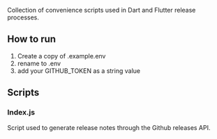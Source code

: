 Collection of convenience scripts used in Dart and Flutter release processes.

## How to run
1. Create a copy of .example.env
2. rename to .env
3. add your GITHUB_TOKEN as a string value

## Scripts
### Index.js
Script used to generate release notes through the Github releases API.
